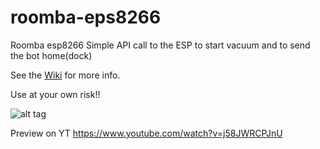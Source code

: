 # roomba-eps8266
Roomba esp8266
Simple API call to the ESP to start vacuum and to send the bot home(dock)

See the [Wiki](https://github.com/incmve/roomba-eps8266/wiki/) for more info.

Use at your own risk!!


![alt tag](https://github.com/incmve/roomba-eps8266/blob/master/Images/roombot-interface.jpg)

Preview on YT
https://www.youtube.com/watch?v=j58JWRCPJnU